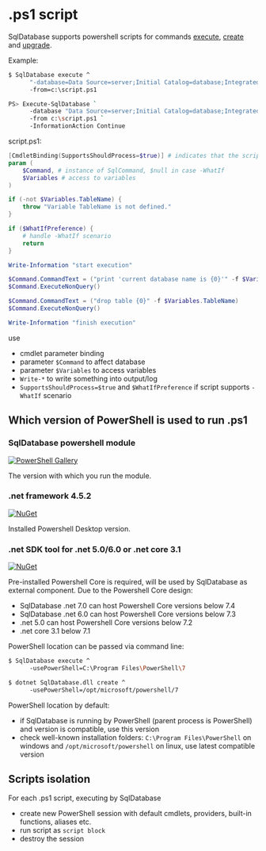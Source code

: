 ﻿.ps1 script
==========================================

SqlDatabase supports powershell scripts for commands [execute](https://github.com/max-ieremenko/SqlDatabase/tree/master/Examples/ExecuteScriptsFolder), [create](https://github.com/max-ieremenko/SqlDatabase/tree/master/Examples/CreateDatabaseFolder) and [upgrade](https://github.com/max-ieremenko/SqlDatabase/tree/master/Examples/MigrationStepsFolder).

Example:

```bash
$ SqlDatabase execute ^
      "-database=Data Source=server;Initial Catalog=database;Integrated Security=True" ^
      -from=c:\script.ps1

PS> Execute-SqlDatabase `
      -database "Data Source=server;Initial Catalog=database;Integrated Security=True" `
      -from c:\script.ps1 `
      -InformationAction Continue
```

script.ps1:

```powershell
[CmdletBinding(SupportsShouldProcess=$true)] # indicates that the script implementation supports -WhatIf scenario
param (
    $Command, # instance of SqlCommand, $null in case -WhatIf
    $Variables # access to variables
)

if (-not $Variables.TableName) {
    throw "Variable TableName is not defined."
}

if ($WhatIfPreference) {
    # handle -WhatIf scenario
    return
}

Write-Information "start execution"

$Command.CommandText = ("print 'current database name is {0}'" -f $Variables.DatabaseName)
$Command.ExecuteNonQuery()

$Command.CommandText = ("drop table {0}" -f $Variables.TableName)
$Command.ExecuteNonQuery()

Write-Information "finish execution"
```

use

* cmdlet parameter binding
* parameter `$Command` to affect database
* parameter `$Variables` to access variables
* `Write-*` to write something into output/log
* `SupportsShouldProcess=$true` and `$WhatIfPreference` if script supports `-WhatIf` scenario

## Which version of PowerShell is used to run .ps1

### SqlDatabase powershell module

[![PowerShell Gallery](https://img.shields.io/powershellgallery/v/SqlDatabase.svg?style=flat-square)](https://www.powershellgallery.com/packages/SqlDatabase)

The version with which you run the module.

### .net framework 4.5.2

[![NuGet](https://img.shields.io/nuget/v/SqlDatabase.svg?style=flat-square&label=nuget%20net%204.5.2)](https://www.nuget.org/packages/SqlDatabase/)

Installed Powershell Desktop version.

### .net SDK tool for .net 5.0/6.0 or .net core 3.1

[![NuGet](https://img.shields.io/nuget/v/SqlDatabase.GlobalTool.svg?style=flat-square&label=nuget%20dotnet%20tool)](https://www.nuget.org/packages/SqlDatabase.GlobalTool/)

Pre-installed Powershell Core is required, will be used by SqlDatabase as external component. Due to the Powershell Core design:

* SqlDatabase .net 7.0 can host Powershell Core versions below 7.4
* SqlDatabase .net 6.0 can host Powershell Core versions below 7.3
* .net 5.0 can host Powershell Core versions below 7.2
* .net core 3.1 below 7.1

PowerShell location can be passed via command line:

```bash
$ SqlDatabase execute ^
      -usePowerShell=C:\Program Files\PowerShell\7

$ dotnet SqlDatabase.dll create ^
      -usePowerShell=/opt/microsoft/powershell/7
```

PowerShell location by default:

* if SqlDatabase is running by PowerShell (parent process is PowerShell) and version is compatible, use this version
* check well-known installation folders: `C:\Program Files\PowerShell` on windows and `/opt/microsoft/powershell` on linux, use latest compatible version

## Scripts isolation

For each .ps1 script, executing by SqlDatabase

* create new PowerShell session with default cmdlets, providers, built-in functions, aliases etc.
* run script as `script block`
* destroy the session
